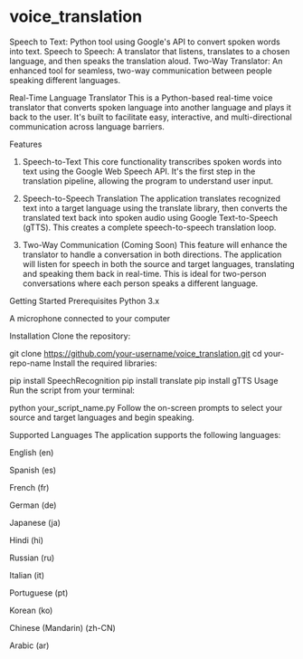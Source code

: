 # voice_translation
Speech to Text: Python tool using Google's API to convert spoken words into text.  Speech to Speech: A translator that listens, translates to a chosen language, and then speaks the translation aloud.  Two-Way Translator: An enhanced tool for seamless, two-way communication between people speaking different languages.

Real-Time Language Translator
This is a Python-based real-time voice translator that converts spoken language into another language and plays it back to the user. It's built to facilitate easy, interactive, and multi-directional communication across language barriers.

Features
1. Speech-to-Text
This core functionality transcribes spoken words into text using the Google Web Speech API. It's the first step in the translation pipeline, allowing the program to understand user input.

2. Speech-to-Speech Translation
The application translates recognized text into a target language using the translate library, then converts the translated text back into spoken audio using Google Text-to-Speech (gTTS). This creates a complete speech-to-speech translation loop.

3. Two-Way Communication (Coming Soon)
This feature will enhance the translator to handle a conversation in both directions. The application will listen for speech in both the source and target languages, translating and speaking them back in real-time. This is ideal for two-person conversations where each person speaks a different language.

Getting Started
Prerequisites
Python 3.x

A microphone connected to your computer

Installation
Clone the repository:

git clone https://github.com/your-username/voice_translation.git
cd your-repo-name
Install the required libraries:

pip install SpeechRecognition
pip install translate
pip install gTTS
Usage
Run the script from your terminal:

python your_script_name.py
Follow the on-screen prompts to select your source and target languages and begin speaking.

Supported Languages
The application supports the following languages:

English (en)

Spanish (es)

French (fr)

German (de)

Japanese (ja)

Hindi (hi)

Russian (ru)

Italian (it)

Portuguese (pt)

Korean (ko)

Chinese (Mandarin) (zh-CN)

Arabic (ar)


